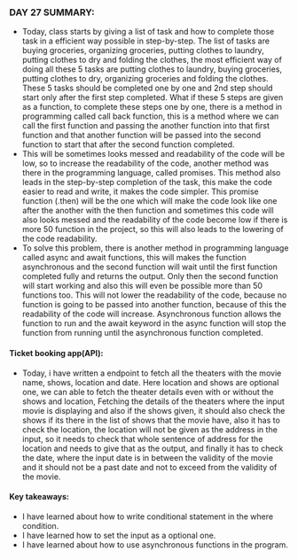 ### DAY 27 SUMMARY:
- Today, class starts by giving a list of task and how to complete those task in a efficient way possible in step-by-step. The list of tasks are buying groceries, organizing groceries, putting clothes to laundry, putting clothes to dry and folding the clothes, the most efficient way of doing all these 5 tasks are putting clothes to laundry, buying groceries, putting clothes to dry, organizing groceries and folding the clothes. These 5 tasks should be completed one by one and 2nd step should start only after the first step completed. What if these 5 steps are given as a function, to complete these steps one by one, there is a method in programming called call back function, this is a method where we can call the first function and passing the another function into that first function and that another function will be passed into the second function to start that after the second function completed.
- This will be sometimes looks messed and readability of the code will be low, so to increase the readability of the code, another method was there in the programming language, called promises. This method also leads in the step-by-step completion of the task, this make the code easier to read and write, it makes the code simpler. This promise function (.then) will be the one which will make the code look like one after the another with the then function and sometimes this code will also looks messed and the readability of the code become low if there is more 50 function in the project, so this will also leads to the lowering of the code readability.
- To solve this problem, there is another method in programming language called async and await functions, this will makes the function asynchronous and the second function will wait until the first function completed fully and returns the output. Only then the second function will start working and also this will even be possible more than 50 functions too. This will not lower the readability of the code, because no function is going to be passed into another function, because of this the readability of the code will increase. Asynchronous function allows the function to run and the await keyword in the async function will stop the function from running until the asynchronous function completed.

#### Ticket booking app(API):
- Today, i have written a endpoint to fetch all the theaters with the movie name, shows, location and date. Here location and shows are optional one, we can able to fetch the theater details even with or without the shows and location, Fetching the details of the theaters where the input movie is displaying and also if the shows given, it should also check the shows if its there in the list of shows that the movie have, also it has to check the location, the location will not be given as the address in the input, so it needs to check that whole sentence of address for the location and needs to give that as the output, and finally it has to check the date, where the input date is in between the validity of the movie and it should not be a past date and not to exceed from the validity of the movie.

#### Key takeaways:
- I have learned about how to write conditional statement in the where condition.
- I have learned how to set the input as a optional one.
- I have learned about how to use asynchronous functions in the program.